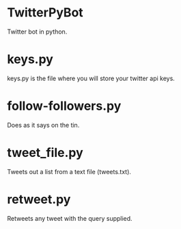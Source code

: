 # TwitterPyBot
Twitter bot in python.

# keys.py
keys.py is the file where you will store your twitter api keys.

# follow-followers.py
Does as it says on the tin.

# tweet_file.py
Tweets out a list from a text file (tweets.txt).

# retweet.py
Retweets any tweet with the query supplied.
